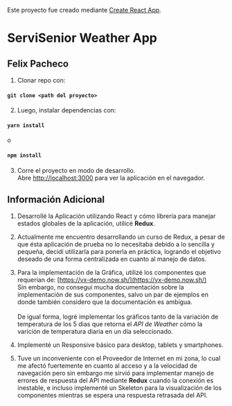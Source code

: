 Este proyecto fue creado mediante  [Create React App](https://github.com/facebook/create-react-app).

# ServiSenior Weather App
## Felix Pacheco

1. Clonar repo con:

#### `git clone <path del proyecto>`

2. Luego, instalar dependencias con:

#### `yarn install`

o

#### `npm install`

3. Corre el proyecto en modo de desarrollo. <br />
Abre [http://localhost:3000](http://localhost:3000) para ver la aplicación en el navegador.


## Información Adicional

1. Desarrollé la Aplicación utilizando React y cómo líbrería para manejar estados globales de la aplicación, utilicé **Redux**.

2. Actualmente me encuentro desarrollando un curso de Redux, a pesar de que ésta aplicación de prueba no lo necesitaba debido a lo sencilla y pequeña, decidí utilizarla para ponerla en práctica, logrando el objetivo deseado de una forma centralizada en cuanto al manejo de datos.

3. Para la implementación de la Gráfica, utilizé los componentes que requerían de: [https://vx-demo.now.sh/](https://vx-demo.now.sh/) <br />
Sin embargo, no conseguí mucha documentación sobre la implementación de sus componentes, salvo un par de ejemplos en donde también considero que la documentación es ambígua. <br /> <br/>
De igual forma, logré implementar los gráficos tanto de la variación de temperatura de los 5 dias que retorna el _API de Weather_ cómo la varición de temperatura diaria en un día seleccionado.

4. Implementé un Responsive básico para desktop, tablets y smartphones.

5. Tuve un inconveniente con el Proveedor de Internet en mi zona, lo cual me afectó fuertemente en cuanto al acceso y a la velocidad de navegación pero sin embargo me sirvió para implementar manejo de errores de respuesta del API mediante **Redux** cuando la conexión es inestable, e incluso implementé un Skeleton para la visualización de los componentes mientras se espera una respuesta retrasada del API.
